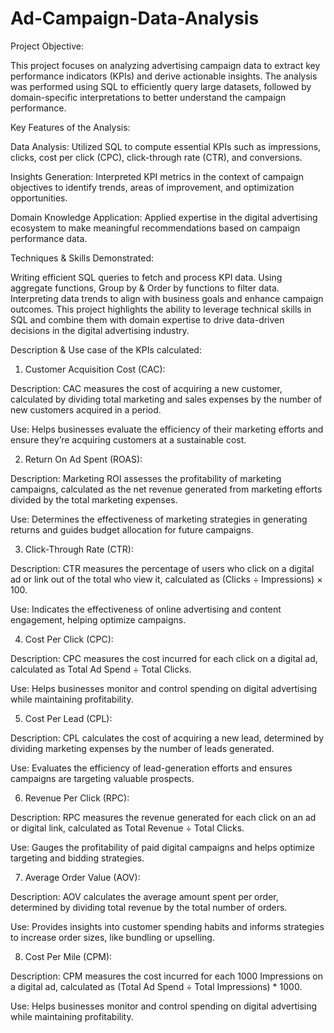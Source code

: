 # Ad-Campaign-Data-Analysis

Project Objective:

This project focuses on analyzing advertising campaign data to extract key performance indicators (KPIs) and derive actionable insights. The analysis was performed using SQL to efficiently query large datasets, followed by domain-specific interpretations to better understand the campaign performance.

Key Features of the Analysis:

Data Analysis: Utilized SQL to compute essential KPIs such as impressions, clicks, cost per click (CPC), click-through rate (CTR), and conversions.

Insights Generation: Interpreted KPI metrics in the context of campaign objectives to identify trends, areas of improvement, and optimization opportunities.

Domain Knowledge Application: Applied expertise in the digital advertising ecosystem to make meaningful recommendations based on campaign performance data.

Techniques & Skills Demonstrated:

Writing efficient SQL queries to fetch and process KPI data.
Using aggregate functions, Group by & Order by functions to filter data.
Interpreting data trends to align with business goals and enhance campaign outcomes.
This project highlights the ability to leverage technical skills in SQL and combine them with domain expertise to drive data-driven decisions in the digital advertising industry.

Description & Use case of the KPIs calculated:

1. Customer Acquisition Cost (CAC):
   
Description: CAC measures the cost of acquiring a new customer, calculated by dividing total marketing and sales expenses by the number of new customers acquired in a period.

Use: Helps businesses evaluate the efficiency of their marketing efforts and ensure they’re acquiring customers at a sustainable cost.

2. Return On Ad Spent (ROAS):

Description: Marketing ROI assesses the profitability of marketing campaigns, calculated as the net revenue generated from marketing efforts divided by the total marketing expenses.

Use: Determines the effectiveness of marketing strategies in generating returns and guides budget allocation for future campaigns.

3. Click-Through Rate (CTR):
   
Description: CTR measures the percentage of users who click on a digital ad or link out of the total who view it, calculated as (Clicks ÷ Impressions) × 100.

Use: Indicates the effectiveness of online advertising and content engagement, helping optimize campaigns.

4. Cost Per Click (CPC):
   
Description: CPC measures the cost incurred for each click on a digital ad, calculated as Total Ad Spend ÷ Total Clicks.

Use: Helps businesses monitor and control spending on digital advertising while maintaining profitability.

5. Cost Per Lead (CPL):
   
Description: CPL calculates the cost of acquiring a new lead, determined by dividing marketing expenses by the number of leads generated.

Use: Evaluates the efficiency of lead-generation efforts and ensures campaigns are targeting valuable prospects.

6. Revenue Per Click (RPC):
   
Description: RPC measures the revenue generated for each click on an ad or digital link, calculated as Total Revenue ÷ Total Clicks.

Use: Gauges the profitability of paid digital campaigns and helps optimize targeting and bidding strategies.

7. Average Order Value (AOV):
   
Description: AOV calculates the average amount spent per order, determined by dividing total revenue by the total number of orders.

Use: Provides insights into customer spending habits and informs strategies to increase order sizes, like bundling or upselling.

8. Cost Per Mile (CPM):

Description: CPM measures the cost incurred for each 1000 Impressions on a digital ad, calculated as (Total Ad Spend ÷ Total Impressions) * 1000.

Use: Helps businesses monitor and control spending on digital advertising while maintaining profitability.  
